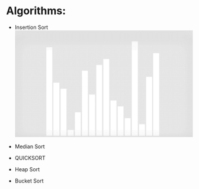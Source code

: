 # Algorithms:

- Insertion Sort
![](./PreviewGIFs/insertion.gif)

- Median Sort
- QUICKSORT
- Heap Sort
- Bucket Sort

